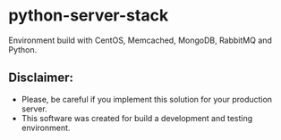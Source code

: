 python-server-stack
===================

Environment build with CentOS, Memcached, MongoDB, RabbitMQ and Python.

Disclaimer: 
-----------

* Please, be careful if you implement this solution for your production server. 
* This software was created for build a development and testing environment.